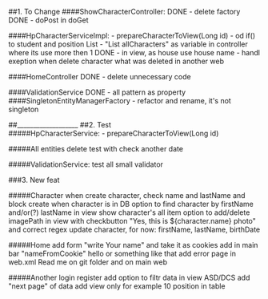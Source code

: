 ##1. To Change
####ShowCharacterController:
    DONE - delete factory
    DONE - doPost in doGet
    
####HpCharacterServiceImpl:
    - prepareCharacterToView(Long id) - od if() to student and position List
    - "List<HPCharacterDto> allCharacters" as variable in controller where its use more then 1
    DONE - in view, as house use house name
    - handl exeption when delete character what was deleted in another web
    
####HomeController
    DONE - delete unnecessary code
      
####ValidationService
     DONE - all pattern as property
####SingletonEntityManagerFactory
    - refactor and rename, it's not singleton  
    
##___________________
##2. Test  
#####HpCharacterService:
    - prepareCharacterToView(Long id)
    
#####All entities delete test with check another date
    
#####ValidationService:
    test all small validator 
    
###3. New feat

#####Character
    when create character, check name and lastName and block create when character is in DB
    option to find character by firstName and/or(?) lastName
    in view show character's all item
    option to add/delete imagePath in view with checkbutton "Yes, this is ${character.name} photo" and correct regex
    update character, for now: firstName, lastName, birthDate
    
#####Home
    add form "write Your name" and take it as cookies
    add in main bar "nameFromCookie" hello or something like that
    add error page in web.xml
    Read me on git folder and on main web
    
#####Another
    login
    register
    add option to filtr data in view ASD/DCS
    add "next page" of data
    add view only for example 10 position in table
    
    